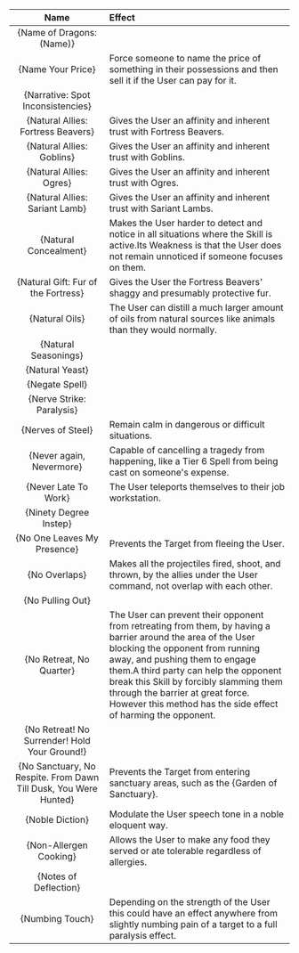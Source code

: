 | **Name** | **Effect** |
|:--------:|:-----------|
| {Name of Dragons: (Name)} | |
| {Name Your Price} |Force someone to name the price of something in their possessions and then sell it if the User can pay for it. |
| {Narrative: Spot Inconsistencies} | |
| {Natural Allies: Fortress Beavers} |Gives the User an affinity and inherent trust with Fortress Beavers. |
| {Natural Allies: Goblins} |Gives the User an affinity and inherent trust with Goblins. |
| {Natural Allies: Ogres} |Gives the User an affinity and inherent trust with Ogres. |
| {Natural Allies: Sariant Lamb} |Gives the User an affinity and inherent trust with Sariant Lambs. |
| {Natural Concealment} |Makes the User harder to detect and notice in all situations where the Skill is active.Its Weakness is that the User does not remain unnoticed if someone focuses on them. |
| {Natural Gift: Fur of the Fortress} |Gives the User the Fortress Beavers' shaggy and presumably protective fur. |
| {Natural Oils} |The User can distill a much larger amount of oils from natural sources like animals than they would normally. |
| {Natural Seasonings} | |
| {Natural Yeast} | |
| {Negate Spell} | |
| {Nerve Strike: Paralysis} | |
| {Nerves of Steel} |Remain calm in dangerous or difficult situations. |
| {Never again, Nevermore} |Capable of cancelling a tragedy from happening, like a Tier 6 Spell from being cast on someone's expense. |
| {Never Late To Work} |The User teleports themselves to their job workstation. |
| {Ninety Degree Instep} | |
| {No One Leaves My Presence} |Prevents the Target from fleeing the User. |
| {No Overlaps} |Makes all the projectiles fired, shoot, and thrown, by the allies under the User command, not overlap with each other. |
| {No Pulling Out} | |
| {No Retreat, No Quarter} |The User can prevent their opponent from retreating from them, by having a barrier around the area of the User blocking the opponent from running away, and pushing them to engage them.A third party can help the opponent break this Skill by forcibly slamming them through the barrier at great force. However this method has the side effect of harming the opponent. |
| {No Retreat! No Surrender! Hold Your Ground!} | |
| {No Sanctuary, No Respite. From Dawn Till Dusk, You Were Hunted} |Prevents the Target from entering sanctuary areas, such as the {Garden of Sanctuary}. |
| {Noble Diction} |Modulate the User speech tone in a noble eloquent way. |
| {Non-Allergen Cooking} |Allows the User to make any food they served or ate tolerable regardless of allergies. |
| {Notes of Deflection} | |
| {Numbing Touch} |Depending on the strength of the User this could have an effect anywhere from slightly numbing pain of a target to a full paralysis effect. |
